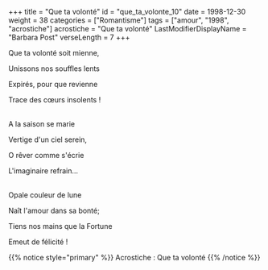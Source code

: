 +++
title = "Que ta volonté"
id = "que_ta_volonte_10"
date = 1998-12-30
weight = 38
categories = ["Romantisme"]
tags = ["amour", "1998", "acrostiche"]
acrostiche = "Que ta volonté"
LastModifierDisplayName = "Barbara Post"
verseLength = 7
+++

Que ta volonté soit mienne,

Unissons nos souffles lents

Expirés, pour que revienne

Trace des cœurs insolents !

 \
A la saison se marie

Vertige d'un ciel serein,

O rêver comme s'écrie

L'imaginaire refrain...

 \
Opale couleur de lune

Naît l'amour dans sa bonté;

Tiens nos mains que la Fortune

Emeut de félicité !

{{% notice style="primary" %}}
Acrostiche : Que ta volonté
{{% /notice %}}
